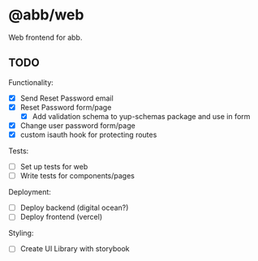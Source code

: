 # @abb/web

Web frontend for abb.

## TODO

Functionality:

- [x] Send Reset Password email
- [x] Reset Password form/page
  - [x] Add validation schema to yup-schemas package and use in form
- [x] Change user password form/page
- [x] custom isauth hook for protecting routes

Tests:

- [ ] Set up tests for web
- [ ] Write tests for components/pages

Deployment:

- [ ] Deploy backend (digital ocean?)
- [ ] Deploy frontend (vercel)

Styling:

- [ ] Create UI Library with storybook
